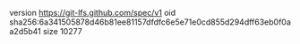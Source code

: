 version https://git-lfs.github.com/spec/v1
oid sha256:6a341505878d46b81ee81157dfdfc6e5e71e0cd855d294dff63eb0f0aa2d5b41
size 10277

